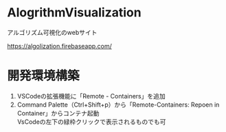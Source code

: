 # AlogrithmVisualization
アルゴリズム可視化のwebサイト

https://algolization.firebaseapp.com/

# 開発環境構築

1. VSCodeの拡張機能に「Remote - Containers」を追加
1. Command Palette（Ctrl+Shift+p）から「Remote-Containers: Repoen in Container」からコンテナ起動  
   VsCodeの左下の緑枠クリックで表示されるものでも可
